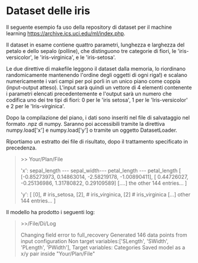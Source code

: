 ﻿# Dataset delle iris

Il seguente esempio fa uso della repository di dataset per il machine learning https://archive.ics.uci.edu/ml/index.php.

Il dataset in esame contiene quattro parametri, lunghezza e larghezza del petalo e dello sepalo (polline), che distinguono tre categorie di fiori, le 'iris-versicolor', le 'iris-virginica', e le 'iris-setosa'.

Le due direttive di makefile leggono il dataset dalla memoria, lo riordinano randomicamente mantenendo l'ordine degli oggetti di ogni riga!) e scalano numericamente i vari campi per poi porli in un unico piano come coppia (input-output atteso). 
L'input sarà quindi un vettore di 4 elementi contenente i parametri elencati precedentemente e l'output sarà un numero che codifica uno dei tre tipi di fiori: 0 per le 'iris setosa', 1 per le 'Iris-versicolor' e 2 per le 'Iris-virginica'.

Dopo la compilazione del piano, i dati sono inseriti nel file di salvataggio nel formato .npz di numpy. Saranno poi accessibili tramite la direttiva numpy.load['x'] e numpy.load['y'] o tramite un oggetto DatasetLoader.

Riportiamo un estratto dei file di risultato, dopo il trattamento specificato in precedenza.

	
> \>\> Your/Plan/File
> 
> 'x':
> sepal_length ---  sepal_width--- petal_length --- petal_length
> [  [-0.85273973,  0.14863014, -2.58219178, -1.00890411],
>     [ 0.44726027, -0.25136986,  1.31780822,  0.29109589]
>    [....] the other 144 entries... ]
>    
>    'y':
>    [ [0], # iris_setosa, [2], # iris_virginica, [2] # iris_virginica
 [...] other 144 entries... ]
> 
Il modello ha prodotto i seguenti log:
> \>\>/File/Di/Log
> 
> Changing field error to full_recovery
> Generated 146 data points from input configuration
> Non target variables:['SLength', 'SWidth', 'PLength', 'PWidth'], Target variables: Categories
> Saved model as a x/y pair inside "Your/Plan/File"
> 


